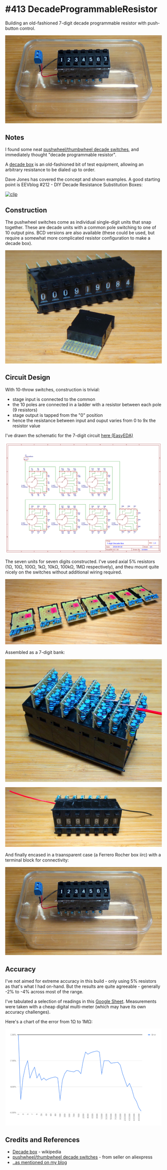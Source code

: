# #413 DecadeProgrammableResistor

Building an old-fashioned 7-digit decade programmable resistor with push-button control.

![Build](./assets/DecadeProgrammableResistor_build.jpg?raw=true)

## Notes

I found some neat [pushwheel/thumbwheel decade switches](https://www.aliexpress.com/item/UXCELL-10-Pcs-Single-Unit-Pushwheel-Thumbwheel-Switch-Km1-0-9/32804224919.html),
and immediately thought "decade programmable resistor".

A [decade box](https://en.wikipedia.org/wiki/Decade_box) is an old-fashioned bit of test equipment, allowing
an arbitrary resistance to be dialed up to order.


Dave Jones has covered the concept and shown examples. A good starting point is EEVblog #212 - DIY Decade Resistance Substitution Boxes:

[![clip](https://img.youtube.com/vi/G-QfDkgE2qA/0.jpg)](https://www.youtube.com/watch?v=G-QfDkgE2qA)


## Construction

The pushwheel switches come as individual single-digit units that snap together.
These are decade units with a common pole switching to one of 10 output pins.
BCD versions are also available (these could be used, but require a somewhat more complicated resistor configuration to make a decade box).

![wheel_unit](./assets/wheel_unit.jpg?raw=true)


## Circuit Design

With 10-throw switches, construction is trivial:

* stage input is connected to the common
* the 10 poles are connected in a ladder with a resistor between each pole (9 resistors)
* stage output is tapped from the "0" position
* hence the resistance between input and ouput varies from 0 to 9x the resistor value

I've drawn the schematic for the 7-digit circuit [here (EasyEDA)](https://easyeda.com/tardate/decadeprogrammableresistor)

![Schematic](./assets/DecadeProgrammableResistor_schematic.png?raw=true)

The seven units for seven digits constructed.
I've used axial 5% resistors (1Ω, 10Ω, 100Ω, 1kΩ, 10kΩ, 100kΩ, 1MΩ respectively),
and theu mount quite nicely on the switches without additional wiring required.

![build_units](./assets/build_units.jpg?raw=true)

Assembled as a 7-digit bank:

![build_rear](./assets/build_rear.jpg?raw=true)

![build_front](./assets/build_front.jpg?raw=true)

And finally encased in a traansparent case (a Ferrero Rocher box iirc) with a terminal block for connectivity:

![Build](./assets/DecadeProgrammableResistor_build.jpg?raw=true)

## Accuracy

I've not aimed for extreme accuracy in this build - only using 5% resistors as that's what I had on-hand.
But the results are quite agreeable - generally -2% to -4% across most of the range.

I've tabulated a selection of readings in this [Google Sheet](https://drive.google.com/open?id=1ZnBAwZY3OejDfvzfDvZhW1uMRvIeyCxQ-P5KK3swPGw).
Measurements were taken with a cheap digital multi-meter (which may have its own accuracy challenges).

Here's a chart of the error from 1Ω to 1MΩ:

![error_chart](./assets/error_chart.png?raw=true)


## Credits and References

* [Decade box](https://en.wikipedia.org/wiki/Decade_box) - wikipedia
* [pushwheel/thumbwheel decade switches](https://www.aliexpress.com/item/UXCELL-10-Pcs-Single-Unit-Pushwheel-Thumbwheel-Switch-Km1-0-9/32804224919.html) - from seller on aliexpress
* [..as mentioned on my blog](https://blog.tardate.com/2018/09/leap414-7-digit-decade-resistor-box.html)
